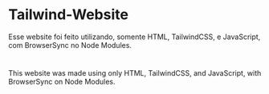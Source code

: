 # Tailwind-Website

Esse website foi feito utilizando, somente HTML, TailwindCSS, e JavaScript, com BrowserSync no Node Modules.

#
This website was made using only HTML, TailwindCSS, and JavaScript, with BrowserSync on Node Modules.

